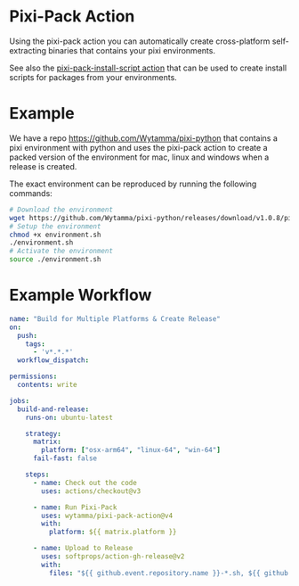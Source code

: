 # Pixi-Pack Action

Using the pixi-pack action you can automatically create cross-platform self-extracting binaries that contains your pixi environments.

See also the [pixi-pack-install-script action](https://github.com/Wytamma/pixi-pack-install-script) that can be used to create install scripts for packages from your environments.

# Example 

We have a repo https://github.com/Wytamma/pixi-python that contains a pixi environment with python and uses the pixi-pack action to create a packed version of the environment for mac, linux and windows when a release is created.

The exact environment can be reproduced by running the following commands:

```bash
# Download the environment
wget https://github.com/Wytamma/pixi-python/releases/download/v1.0.8/pixi-python-v1.0.8-osx-arm64.sh -O environment.sh
# Setup the environment
chmod +x environment.sh
./environment.sh
# Activate the environment
source ./environment.sh
```

# Example Workflow

```yaml
name: "Build for Multiple Platforms & Create Release"
on:
  push:
    tags:
      - 'v*.*.*'
  workflow_dispatch:

permissions:
  contents: write

jobs:
  build-and-release:
    runs-on: ubuntu-latest

    strategy:
      matrix:
        platform: ["osx-arm64", "linux-64", "win-64"]
      fail-fast: false

    steps:
      - name: Check out the code
        uses: actions/checkout@v3

      - name: Run Pixi-Pack
        uses: wytamma/pixi-pack-action@v4
        with:
          platform: ${{ matrix.platform }}

      - name: Upload to Release
        uses: softprops/action-gh-release@v2
        with:
          files: "${{ github.event.repository.name }}-*.sh, ${{ github.event.repository.name }}-*.ps1"
```